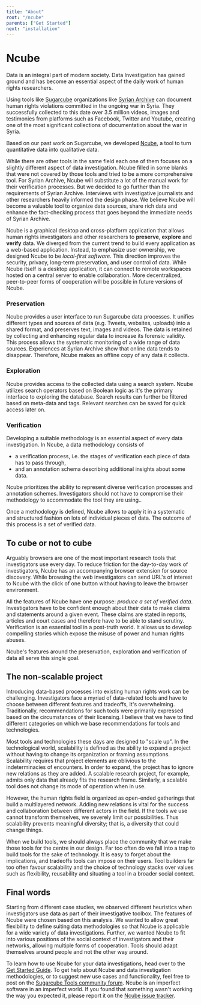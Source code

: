 ```yaml
---
title: "About"
root: "/ncube"
parents: ["Get Started"]
next: "installation"
---
```


# Ncube

Data is an integral part of modern society. Data Investigation has gained ground and has become an essential aspect of the daily work of human rights researchers.

Using tools like [Sugarcube](/sugarcube) organizations like [Syrian Archive](https://syrianarchive.org) can document human rights violations committed in the ongoing war in Syria. They successfully collected to this date over 3.5 million videos, images and testimonies from platforms such as Facebook, Twitter and Youtube, creating one of the most significant collections of documentation about the war in Syria.

Based on our past work on Sugarcube, we developed [Ncube](/ncube), a tool to turn quantitative data into qualitative data.

While there are other tools in the same field each one of them focuses on a slightly different aspect of data investigation. Ncube filled in some blanks that were not covered by those tools and tried to be a more comprehensive tool. For Syrian Archive, Ncube will substitute a lot of the manual work for their verification processes. But we decided to go further than the requirements of Syrian Archive. Interviews with investigative journalists and other researchers heavily informed the design phase. We believe Ncube will become a valuable tool to organize data sources, share rich data and enhance the fact-checking process that goes beyond the immediate needs of Syrian Archive.

Ncube is a graphical desktop and cross-platform application that allows human rights investigators and other researchers to **preserve**, **explore** and **verify** data. We diverged from the current trend to build every application as a web-based application. Instead, to emphasize user ownership, we designed Ncube to be _local-first software_. This direction improves the security, privacy, long-term preservation, and user control of data. While Ncube itself is a desktop application, it can connect to remote workspaces hosted on a central server to enable collaboration. More decentralized, peer-to-peer forms of cooperation will be possible in future versions of Ncube.

### Preservation

Ncube provides a user interface to run Sugarcube data processes. It unifies different types and sources of data (e.g. Tweets, websites, uploads) into a shared format, and preserves text, images and videos. The data is retained by collecting and enhancing regular data to increase its forensic validity. This process allows the systematic monitoring of a wide range of data sources. Experiences at Syrian Archive show that online data tends to disappear. Therefore, Ncube makes an offline copy of any data it collects.

### Exploration

Ncube provides access to the collected data using a search system. Ncube utilizes search operators based on Boolean logic as it's the primary interface to exploring the database. Search results can further be filtered based on meta-data and tags. Relevant searches can be saved for quick access later on.

### Verification

Developing a suitable methodology is an essential aspect of every data investigation. In Ncube, a data methodology consists of

- a verification process, i.e. the stages of verification each piece of data has to pass through,
- and an annotation schema describing additional insights about some data.

Ncube prioritizes the ability to represent diverse verification processes and annotation schemes. Investigators should not have to compromise their methodology to accommodate the tool they are using..

Once a methodology is defined, Ncube allows to apply it in a systematic and structured fashion on lots of individual pieces of data. The outcome of this process is a set of verified data.

## To cube or not to cube

Arguably browsers are one of the most important research tools that investigators use every day. To reduce friction for the day-to-day work of investigators, Ncube has an accompanying browser extension for source discovery. While browsing the web investigators can send URL's of interest to Ncube with the click of one button without having to leave the browser environment.

All the features of Ncube have one purpose: _produce a set of verified data_. Investigators have to be confident enough about their data to make claims and statements around a given event. These claims are stated in reports, articles and court cases and therefore have to be able to stand scrutiny. Verification is an essential tool in a post-truth world. It allows us to develop compelling stories which expose the
misuse of power and human rights abuses.

Ncube's features around the preservation, exploration and verification of data all serve this single goal.

## The non-scalable project

Introducing data-based processes into existing human rights work can be challenging. Investigators face a myriad of data-related tools and have to choose between different features and tradeoffs, It's overwhelming. Traditionally, recommendations for such tools were primarily expressed based on the circumstances of their licensing. I believe that we have to find different categories on which we base recommendations for tools and technologies.

Most tools and technologies these days are designed to "scale up". In the technological world, scalability is defined as the ability to expand a project without having to change its organization or framing assumptions. Scalability requires that project elements are oblivious to the indeterminacies of encounters. In order to expand, the project has to ignore new relations as they are added. A scalable research project, for example, admits only data that already fits the research frame. Similarly, a scalable tool does not change its mode of operation when in use.

However, the human rights field is organized as open-ended gatherings that build a multilayered network. Adding new relations is vital for the success and collaboration between different actors in the field. If the tools we use cannot transform themselves, we severely limit our possibilities. Thus scalability prevents meaningful diversity; that is, a diversity that could change things.

When we build tools, we should always place the community that we make those tools for the centre in our design. Far too often do we fall into a trap to build tools for the sake of technology. It is easy to forget about the implications, and tradeoffs tools can impose on their users. Tool builders far too often favour scalability and the choice of technology stacks over values such as flexibility, reusability and situating a tool in a broader social context.

## Final words

Starting from different case studies, we observed different heuristics when investigators use data as part of their investigative toolbox. The features of Ncube were chosen based on this analysis. We wanted to allow great flexibility to define suiting data methodologies so that Ncube is applicable for a wide variety of data investigations. Further, we wanted Ncube to fit into various positions of the social context of investigators and their networks, allowing multiple forms of cooperation. Tools should adapt themselves around people and not the other way around.

To learn how to use Ncube for your data investigations, head over to the [Get Started Guide](/ncube/get-started). To get help about Ncube and data investigation methodologies, or to suggest new use cases and functionality, feel free to post on the [Sugarcube Tools community forum](https://users.sugarcubetools.net). Ncube is an imperfect software in an imperfect world. If you found that something wasn't working the way you expected it, please report it on the [Ncube issue tracker](https://github.com/critocrito/ncube/issues).
